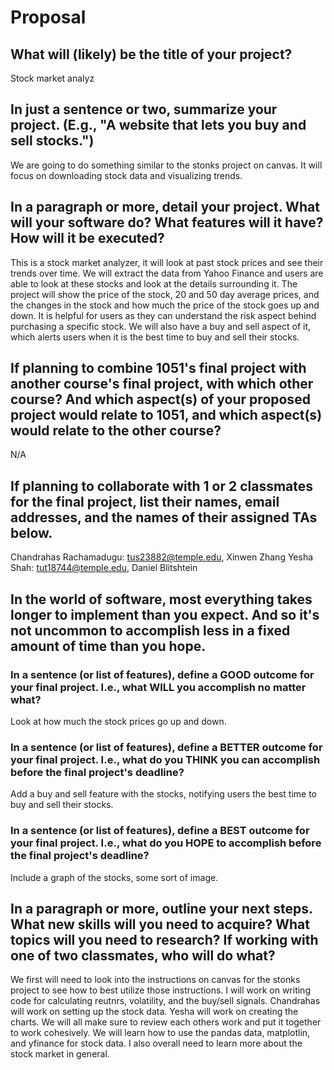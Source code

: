 # Proposal

## What will (likely) be the title of your project?

Stock market analyz

## In just a sentence or two, summarize your project. (E.g., "A website that lets you buy and sell stocks.")

We are going to do something similar to the stonks project on canvas. It will focus on downloading stock data and visualizing trends.  
## In a paragraph or more, detail your project. What will your software do? What features will it have? How will it be executed?

This is a stock market analyzer, it will look at past stock prices and see their trends over time. We will extract the data from Yahoo Finance and users are able to look at these stocks and look at the details surrounding it. The project will show the price of the stock, 20 and 50 day average prices, and the changes in the stock and how much the price of the stock goes up and down. It is helpful for users as they can understand the risk aspect behind purchasing a specific stock. We will also have a buy and sell aspect of it, which alerts users when it is the best time to buy and sell their stocks. 

## If planning to combine 1051's final project with another course's final project, with which other course? And which aspect(s) of your proposed project would relate to 1051, and which aspect(s) would relate to the other course?

N/A

## If planning to collaborate with 1 or 2 classmates for the final project, list their names, email addresses, and the names of their assigned TAs below.

Chandrahas Rachamadugu: tus23882@temple.edu, Xinwen Zhang
Yesha Shah: tut18744@temple.edu, Daniel Blitshtein

## In the world of software, most everything takes longer to implement than you expect. And so it's not uncommon to accomplish less in a fixed amount of time than you hope.

### In a sentence (or list of features), define a GOOD outcome for your final project. I.e., what WILL you accomplish no matter what?

Look at how much the stock prices go up and down.

### In a sentence (or list of features), define a BETTER outcome for your final project. I.e., what do you THINK you can accomplish before the final project's deadline?

Add a buy and sell feature with the stocks, notifying users the best time to buy and sell their stocks.

### In a sentence (or list of features), define a BEST outcome for your final project. I.e., what do you HOPE to accomplish before the final project's deadline?

Include a graph of the stocks, some sort of image. 

## In a paragraph or more, outline your next steps. What new skills will you need to acquire? What topics will you need to research? If working with one of two classmates, who will do what?

We first will need to look into the instructions on canvas for the stonks project to see how to best utilize those instructions. I will work on writing code for calculating reutnrs, volatility, and the buy/sell signals. Chandrahas will work on setting up the stock data. Yesha will work on creating the charts. We will all make sure to review each others work and put it together to work cohesively. We will learn how to use the pandas data, matplotlin, and yfinance for stock data. I also overall need to learn more about the stock market in general. 

